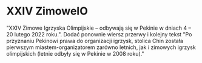 # XXIV ZimoweIO

"XXIV Zimowe Igrzyska Olimpijskie – odbywają się w Pekinie w dniach 4 – 20 lutego 2022 roku.". Dodać ponownie wiersz przerwy i kolejny tekst "Po przyznaniu Pekinowi prawa do organizacji igrzysk, stolica Chin została pierwszym miastem-organizatorem zarówno letnich, jak i zimowych igrzysk olimpijskich (letnie odbyły się w Pekinie w 2008 roku)."
